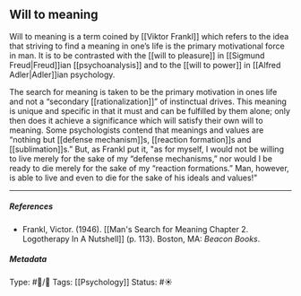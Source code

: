 ## Will to meaning # 

Will to meaning is a term coined by [[Viktor Frankl]] which refers to the idea that striving to find a meaning in one’s life is the primary motivational force in man. It is to be contrasted with the [[will to pleasure]] in [[Sigmund Freud|Freud]]ian [[psychoanalysis]] and to the [[will to power]] in [[Alfred Adler|Adler]]ian psychology.

The search for meaning is taken to be the primary motivation in ones life and not a “secondary [[rationalization]]” of instinctual drives. This meaning is unique and specific in that it must and can be fulfilled by them alone; only then does it achieve a significance which will satisfy their own will to meaning. Some psychologists contend that meanings and values are “nothing but [[defense mechanism]]s, [[reaction formation]]s and [[sublimation]]s.” But, as Frankl put it, "as for myself, I would not be willing to live merely for the sake of my “defense mechanisms,” nor would I be ready to die merely for the sake of my “reaction formations.” Man, however, is able to live and even to die for the sake of his ideals and values!"

___

##### References

- Frankl, Victor. (1946). [[Man's Search for Meaning Chapter 2. Logotherapy In A Nutshell]] (p. 113). Boston, MA: _Beacon Books_. 

##### Metadata

Type: #🔵/🔵 
Tags: [[Psychology]] 
Status: #☀️ 